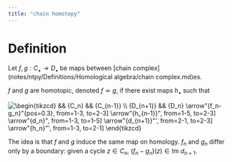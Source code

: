 ```yaml
---
title: "chain homotopy"
---
```


# Definition
Let $f,g:C_\bullet\to D_\bullet$ be maps between [chain complex](notes/ntpy/Definitions/Homological algebra/chain complex.md)es. 

$f$ and $g$ are homotopic, denoted $f\simeq g$, if there exist maps $h_\bullet$ such that

<img align="center" src="https://i.upmath.me/svg/%5Cbegin%7Btikzcd%7D%0A%09%26%26%20%7BC_n%7D%20%26%26%20%7BC_%7Bn-1%7D%7D%20%5C%5C%0A%09%7BD_%7Bn%2B1%7D%7D%20%26%26%20%7BD_n%7D%0A%09%5Carrow%5B%22%7Bf_n-g_n%7D%22%7Bpos%3D0.3%7D%2C%20from%3D1-3%2C%20to%3D2-3%5D%0A%09%5Carrow%5B%22%7Bh_%7Bn-1%7D%7D%22%2C%20from%3D1-5%2C%20to%3D2-3%5D%0A%09%5Carrow%5B%22%7Bd_n%7D%22%2C%20from%3D1-3%2C%20to%3D1-5%5D%0A%09%5Carrow%5B%22%7Bd_%7Bn%2B1%7D%7D%22'%2C%20from%3D2-1%2C%20to%3D2-3%5D%0A%09%5Carrow%5B%22%7Bh_n%7D%22'%2C%20from%3D1-3%2C%20to%3D2-1%5D%0A%5Cend%7Btikzcd%7D" alt="\begin{tikzcd}
	&amp;&amp; {C_n} &amp;&amp; {C_{n-1}} \\
	{D_{n+1}} &amp;&amp; {D_n}
	\arrow&quot;{f_n-g_n}&quot;{pos=0.3}, from=1-3, to=2-3]
	\arrow&quot;{h_{n-1}}&quot;, from=1-5, to=2-3]
	\arrow&quot;{d_n}&quot;, from=1-3, to=1-5]
	\arrow&quot;{d_{n+1}}&quot;', from=2-1, to=2-3]
	\arrow&quot;{h_n}&quot;', from=1-3, to=2-1]
\end{tikzcd}" />

The idea is that $f$ and $g$ induce the same map on homology. $f_n$ and $g_n$ differ only by a boundary: given a cycle $z\in C_n$, $(f_n-g_n)(z)\in\text{Im }d_{n+1}$.